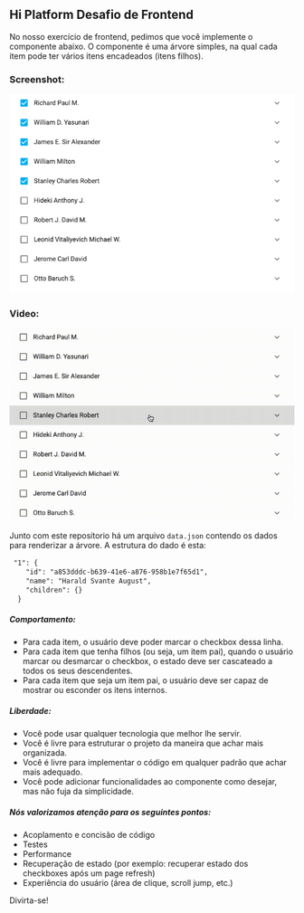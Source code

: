 
## Hi Platform Desafio de Frontend

No nosso exercício de frontend, pedimos que você implemente o componente abaixo. 
O componente é uma árvore simples, na qual cada item pode ter vários itens encadeados (itens filhos).

### Screenshot:
![tree.png](https://github.com/HiPlatform/prova-frontend/blob/master/tree.png?raw=true)
### Video:
![tree.gif](https://github.com/HiPlatform/prova-frontend/blob/master/tree.gif?raw=true)

Junto com este reposítorio há um arquivo `data.json` contendo os dados para renderizar a árvore. A estrutura do dado é esta:

```
 "1": {
    "id": "a853dddc-b639-41e6-a876-958b1e7f65d1",
    "name": "Harald Svante August",
    "children": {}
  }
```

##### [](https://github.com/HiPlatform/prova-frontend#behaviour)Comportamento:
- Para cada item, o usuário deve poder marcar o checkbox dessa linha. 
- Para cada item que tenha filhos (ou seja, um item pai), quando o usuário marcar ou desmarcar o checkbox, o estado deve ser cascateado a todos os seus descendentes. 
- Para cada item que seja um item pai, o usuário deve ser capaz de mostrar ou esconder os itens internos.

##### [](https://github.com/HiPlatform/prova-frontend#freedom)Liberdade:
- Você pode usar qualquer tecnologia que melhor lhe servir. 
- Você é livre para estruturar o projeto da maneira que achar mais organizada. 
- Você é livre para implementar o código em qualquer padrão que achar mais adequado. 
- Você pode adicionar funcionalidades ao componente como desejar, mas não fuja da simplicidade.

##### [](https://github.com/HiPlatform/prova-frontend#nice-to-have)Nós valorizamos atenção para os seguintes pontos:
- Acoplamento e concisão de código 
- Testes 
- Performance 
- Recuperação de estado (por exemplo: recuperar estado dos checkboxes após um page refresh) 
- Experiência do usuário (área de clique, scroll jump, etc.) 

Divirta-se!
